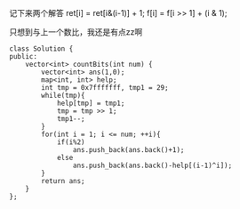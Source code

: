 记下来两个解答
ret[i] = ret[i&(i-1)] + 1;
f[i] = f[i >> 1] + (i & 1);

只想到与上一个数比，我还是有点zz啊
```
class Solution {
public:
    vector<int> countBits(int num) {
        vector<int> ans(1,0);
        map<int, int> help;
        int tmp = 0x7fffffff, tmp1 = 29;
        while(tmp){
            help[tmp] = tmp1;
            tmp = tmp >> 1;
            tmp1--;
        }
        for(int i = 1; i <= num; ++i){
            if(i%2)
                ans.push_back(ans.back()+1);
            else
                ans.push_back(ans.back()-help[(i-1)^i]);
        }
        return ans;
    }
};
```
